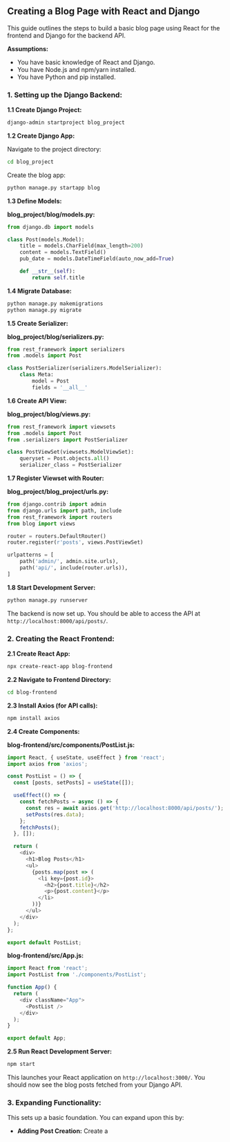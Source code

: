 ## Creating a Blog Page with React and Django

This guide outlines the steps to build a basic blog page using React for the frontend and Django for the backend API.

**Assumptions:**

* You have basic knowledge of React and Django.
* You have Node.js and npm/yarn installed.
* You have Python and pip installed.

### 1. Setting up the Django Backend:

**1.1 Create Django Project:**

```bash
django-admin startproject blog_project
```

**1.2 Create Django App:**

Navigate to the project directory:

```bash
cd blog_project
```

Create the blog app:

```bash
python manage.py startapp blog
```

**1.3 Define Models:**

**blog_project/blog/models.py:**

```python
from django.db import models

class Post(models.Model):
    title = models.CharField(max_length=200)
    content = models.TextField()
    pub_date = models.DateTimeField(auto_now_add=True)

    def __str__(self):
        return self.title
```

**1.4 Migrate Database:**

```bash
python manage.py makemigrations
python manage.py migrate
```

**1.5 Create Serializer:**

**blog_project/blog/serializers.py:**

```python
from rest_framework import serializers
from .models import Post

class PostSerializer(serializers.ModelSerializer):
    class Meta:
        model = Post
        fields = '__all__'
```

**1.6 Create API View:**

**blog_project/blog/views.py:**

```python
from rest_framework import viewsets
from .models import Post
from .serializers import PostSerializer

class PostViewSet(viewsets.ModelViewSet):
    queryset = Post.objects.all()
    serializer_class = PostSerializer
```

**1.7 Register Viewset with Router:**

**blog_project/blog_project/urls.py:**

```python
from django.contrib import admin
from django.urls import path, include
from rest_framework import routers
from blog import views

router = routers.DefaultRouter()
router.register(r'posts', views.PostViewSet)

urlpatterns = [
    path('admin/', admin.site.urls),
    path('api/', include(router.urls)),
]
```

**1.8 Start Development Server:**

```bash
python manage.py runserver
```

The backend is now set up. You should be able to access the API at `http://localhost:8000/api/posts/`.

### 2. Creating the React Frontend:

**2.1 Create React App:**

```bash
npx create-react-app blog-frontend
```

**2.2 Navigate to Frontend Directory:**

```bash
cd blog-frontend
```

**2.3 Install Axios (for API calls):**

```bash
npm install axios
```

**2.4 Create Components:**

**blog-frontend/src/components/PostList.js:**

```javascript
import React, { useState, useEffect } from 'react';
import axios from 'axios';

const PostList = () => {
  const [posts, setPosts] = useState([]);

  useEffect(() => {
    const fetchPosts = async () => {
      const res = await axios.get('http://localhost:8000/api/posts/');
      setPosts(res.data);
    };
    fetchPosts();
  }, []);

  return (
    <div>
      <h1>Blog Posts</h1>
      <ul>
        {posts.map(post => (
          <li key={post.id}>
            <h2>{post.title}</h2>
            <p>{post.content}</p>
          </li>
        ))}
      </ul>
    </div>
  );
};

export default PostList;
```

**blog-frontend/src/App.js:**

```javascript
import React from 'react';
import PostList from './components/PostList';

function App() {
  return (
    <div className="App">
      <PostList />
    </div>
  );
}

export default App;
```

**2.5 Run React Development Server:**

```bash
npm start
```

This launches your React application on `http://localhost:3000/`. You should now see the blog posts fetched from your Django API.

### 3. Expanding Functionality:

This sets up a basic foundation. You can expand upon this by:

* **Adding Post Creation:** Create a